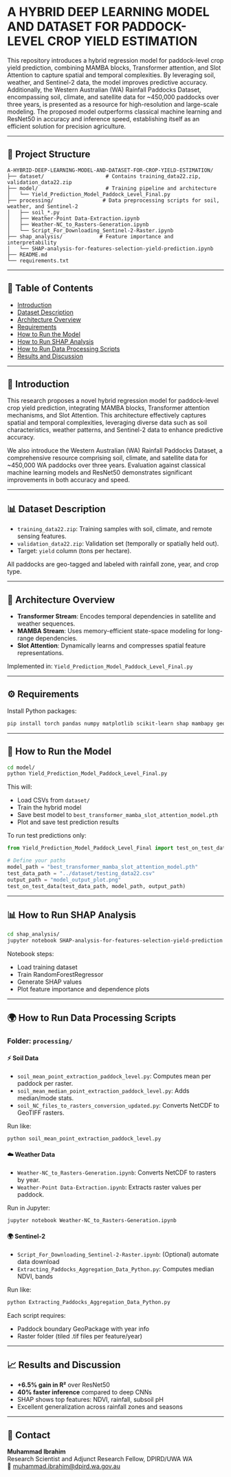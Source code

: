 # A HYBRID DEEP LEARNING MODEL AND DATASET FOR PADDOCK-LEVEL CROP YIELD ESTIMATION

This repository introduces a hybrid regression model for paddock-level crop yield prediction, combining MAMBA blocks, Transformer attention, and Slot Attention to capture spatial and temporal complexities. By leveraging soil, weather, and Sentinel-2 data, the model improves predictive accuracy. Additionally, the Western Australian (WA) Rainfall Paddocks Dataset, encompassing soil, climate, and satellite data for ~450,000 paddocks over three years, is presented as a resource for high-resolution and large-scale modeling. The proposed model outperforms classical machine learning and ResNet50 in accuracy and inference speed, establishing itself as an efficient solution for precision agriculture.

---

## 📁 Project Structure

```
A-HYBRID-DEEP-LEARNING-MODEL-AND-DATASET-FOR-CROP-YIELD-ESTIMATION/
├── dataset/                    # Contains training_data22.zip, validation_data22.zip
├── model/                      # Training pipeline and architecture
│   └── Yield_Prediction_Model_Paddock_Level_Final.py
├── processing/                # Data preprocessing scripts for soil, weather, and Sentinel-2
│   ├── soil_*.py
│   ├── Weather-Point Data-Extraction.ipynb
│   ├── Weather-NC_to_Rasters-Generation.ipynb
│   └── Script_For_Downloading_Sentinel-2-Raster.ipynb
├── shap_analysis/            # Feature importance and interpretability
│   └── SHAP-analysis-for-features-selection-yield-prediction.ipynb
├── README.md
└── requirements.txt
```

---

## 📄 Table of Contents

- [Introduction](#introduction)
- [Dataset Description](#dataset-description)
- [Architecture Overview](#architecture-overview)
- [Requirements](#requirements)
- [How to Run the Model](#how-to-run-the-model)
- [How to Run SHAP Analysis](#how-to-run-shap-analysis)
- [How to Run Data Processing Scripts](#how-to-run-data-processing-scripts)
- [Results and Discussion](#results-and-discussion)

---

## 📄 Introduction

This research proposes a novel hybrid regression model for paddock-level crop yield prediction, integrating MAMBA blocks, Transformer attention mechanisms, and Slot Attention. This architecture effectively captures spatial and temporal complexities, leveraging diverse data such as soil characteristics, weather patterns, and Sentinel-2 data to enhance predictive accuracy.

We also introduce the Western Australian (WA) Rainfall Paddocks Dataset, a comprehensive resource comprising soil, climate, and satellite data for ~450,000 WA paddocks over three years. Evaluation against classical machine learning models and ResNet50 demonstrates significant improvements in both accuracy and speed.

---

## 📊 Dataset Description

- `training_data22.zip`: Training samples with soil, climate, and remote sensing features.
- `validation_data22.zip`: Validation set (temporally or spatially held out).
- Target: `yield` column (tons per hectare).

All paddocks are geo-tagged and labeled with rainfall zone, year, and crop type.

---

## 🧠 Architecture Overview

- **Transformer Stream**: Encodes temporal dependencies in satellite and weather sequences.
- **MAMBA Stream**: Uses memory-efficient state-space modeling for long-range dependencies.
- **Slot Attention**: Dynamically learns and compresses spatial feature representations.

Implemented in: `Yield_Prediction_Model_Paddock_Level_Final.py`

---

## ⚙️ Requirements

Install Python packages:
```bash
pip install torch pandas numpy matplotlib scikit-learn shap mambapy geopandas rasterio
```

---

## 🚀 How to Run the Model

```bash
cd model/
python Yield_Prediction_Model_Paddock_Level_Final.py
```

This will:
- Load CSVs from `dataset/`
- Train the hybrid model
- Save best model to `best_transformer_mamba_slot_attention_model.pth`
- Plot and save test prediction results

To run test predictions only:
```python
from Yield_Prediction_Model_Paddock_Level_Final import test_on_test_data

# Define your paths
model_path = "best_transformer_mamba_slot_attention_model.pth"
test_data_path = "../dataset/testing_data22.csv"
output_path = "model_output_plot.png"
test_on_test_data(test_data_path, model_path, output_path)
```

---
## 📊 How to Run SHAP Analysis

```bash
cd shap_analysis/
jupyter notebook SHAP-analysis-for-features-selection-yield-prediction.ipynb
```
Notebook steps:
- Load training dataset
- Train RandomForestRegressor
- Generate SHAP values
- Plot feature importance and dependence plots
---

## 🌍 How to Run Data Processing Scripts

### Folder: `processing/`

#### ⚡ Soil Data
- `soil_mean_point_extraction_paddock_level.py`: Computes mean per paddock per raster.
- `soil_mean_median_point_extraction_paddock_level.py`: Adds median/mode stats.
- `soil_NC_files_to_rasters_conversion_updated.py`: Converts NetCDF to GeoTIFF rasters.

Run like:
```bash
python soil_mean_point_extraction_paddock_level.py
```
#### ☁️ Weather Data
- `Weather-NC_to_Rasters-Generation.ipynb`: Converts NetCDF to rasters by year.
- `Weather-Point Data-Extraction.ipynb`: Extracts raster values per paddock.

Run in Jupyter:
```bash
jupyter notebook Weather-NC_to_Rasters-Generation.ipynb
```
#### 🌍 Sentinel-2
- `Script_For_Downloading_Sentinel-2-Raster.ipynb`: (Optional) automate data download
- `Extracting_Paddocks_Aggregation_Data_Python.py`: Computes median NDVI, bands

Run like:
```bash
python Extracting_Paddocks_Aggregation_Data_Python.py
```
Each script requires:
- Paddock boundary GeoPackage with year info
- Raster folder (tiled .tif files per feature/year)

---
## 📈 Results and Discussion

- **+6.5% gain in R²** over ResNet50
- **40% faster inference** compared to deep CNNs
- SHAP shows top features: NDVI, rainfall, subsoil pH
- Excellent generalization across rainfall zones and seasons
---
## 📮 Contact

**Muhammad Ibrahim**  
Research Scientist and Adjunct Research Fellow,  DPIRD/UWA WA  
📧 muhammad.ibrahim@dpird.wa.gov.au


